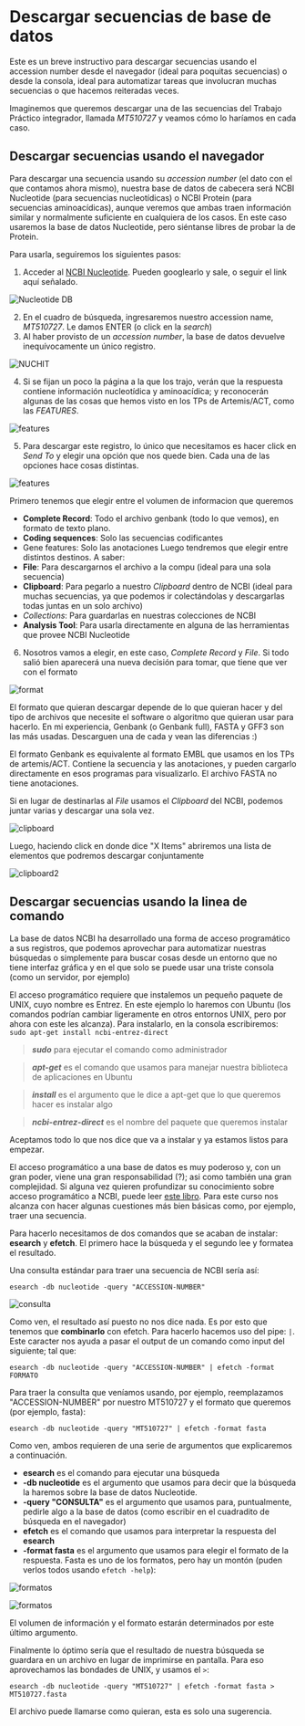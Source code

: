 # Descargar secuencias de base de datos

Este es un breve instructivo para descargar secuencias usando el accession number desde el navegador (ideal para poquitas secuencias) o desde la consola, ideal para automatizar tareas que involucran muchas secuencias o que hacemos reiteradas veces.

Imaginemos que queremos descargar una de las secuencias del Trabajo Práctico integrador, llamada _MT510727_ y veamos cómo lo haríamos en cada caso. 

## Descargar secuencias usando el navegador

Para descargar una secuencia usando su _accession number_ (el dato con el que contamos ahora mismo), nuestra base de datos de cabecera será NCBI Nucleotide (para secuencias nucleotídicas) o NCBI Protein (para secuencias aminoacídicas), aunque veremos que ambas traen información similar y normalmente suficiente en cualquiera de los casos. En este caso usaremos la base de datos Nucleotide, pero siéntanse libres de probar la de Protein. 

Para usarla, seguiremos los siguientes pasos:

1. Acceder al [NCBI Nucleotide](https://www.ncbi.nlm.nih.gov/nucleotide/). Pueden googlearlo y sale, o seguir el link aquí señalado.

![Nucleotide DB](images/nucleotide.png)

2. En el cuadro de búsqueda, ingresaremos nuestro accession name, _MT510727_. Le damos ENTER (o click en la _search_)
3. Al haber provisto de un _accession number_, la base de datos devuelve inequívocamente un único registro. 

![NUCHIT](images/nuchit.png)

4. Si se fijan un poco la página a la que los trajo, verán que la respuesta contiene información nucleotídica y aminoacídica; y reconocerán algunas de las cosas que hemos visto en los TPs de Artemis/ACT, como las _FEATURES_.

![features](images/features.png)

5. Para descargar este registro, lo único que necesitamos es hacer click en _Send To_ y elegir una opción que nos quede bien. Cada una de las opciones hace cosas distintas. 

![features](images/sendto.png)

Primero tenemos que elegir entre el volumen de informacion que queremos
- **Complete Record**: Todo el archivo genbank (todo lo que vemos), en formato de texto plano.
- **Coding sequences**: Solo las secuencias codificantes
- Gene features: Solo las anotaciones
Luego tendremos que elegir entre distintos destinos. A saber:
 - **File**: Para descargarnos el archivo a la compu (ideal para una sola secuencia)
 - **Clipboard**: Para pegarlo a nuestro _Clipboard_ dentro de NCBI (ideal para muchas secuencias, ya que podemos ir colectándolas y descargarlas todas juntas en un solo archivo)
 - *Collections*: Para guardarlas en nuestras colecciones de NCBI
 - **Analysis Tool**: Para usarla directamente en alguna de las herramientas que provee NCBI Nucleotide

6. Nosotros vamos a elegir, en este caso, _Complete Record_ y _File_. Si todo salió bien aparecerá una nueva decisión para tomar, que tiene que ver con el formato

![format](images/format.png)

El formato que quieran descargar depende de lo que quieran hacer y del tipo de archivos que necesite el software o algoritmo que quieran usar para hacerlo. En mi experiencia, Genbank (o Genbank full), FASTA y GFF3 son las más usadas. Descarguen una de cada y vean las diferencias :)

El formato Genbank es equivalente al formato EMBL que usamos en los TPs de artemis/ACT. Contiene la secuencia y las anotaciones, y pueden cargarlo directamente en esos programas para visualizarlo. El archivo FASTA no tiene anotaciones. 

Si en lugar de destinarlas al _File_ usamos el _Clipboard_ del NCBI, podemos juntar varias y descargar una sola vez. 

![clipboard](images/clipboard.png)

Luego, haciendo click en donde dice "X Items" abriremos una lista de elementos que podremos descargar conjuntamente

![clipboard2](images/clipboard2.png)

## Descargar secuencias usando la linea de comando

La base de datos NCBI ha desarrollado una forma de acceso programático a sus registros, que podemos aprovechar para automatizar nuestras búsquedas o simplemente para buscar cosas desde un entorno que no tiene interfaz gráfica y en el que solo se puede usar una triste consola (como un servidor, por ejemplo)

El acceso programático requiere que instalemos un pequeño paquete de UNIX, cuyo nombre es Entrez. En este ejemplo lo haremos con Ubuntu (los comandos podrían cambiar ligeramente en otros entornos UNIX, pero por ahora con este les alcanza). Para instalarlo, en la consola escribiremos: `sudo apt-get install ncbi-entrez-direct`

> **_sudo_** para ejecutar el comando como administrador

> **_apt-get_** es el comando que usamos para manejar nuestra biblioteca de aplicaciones en Ubuntu

> **_install_** es el argumento que le dice a apt-get que lo que queremos hacer es instalar algo

> **_ncbi-entrez-direct_** es el nombre del paquete que queremos instalar

Aceptamos todo lo que nos dice que va a instalar y ya estamos listos para empezar. 

El acceso programático a una base de datos es muy poderoso y, con un gran poder, viene una gran responsabilidad (?); asi como también una gran complejidad. Si alguna vez quieren profundizar su conocimiento sobre acceso programático a NCBI, puede leer [este libro](https://www.ncbi.nlm.nih.gov/books/NBK179288/). Para este curso nos alcanza con hacer algunas cuestiones más bien básicas como, por ejemplo, traer una secuencia.

Para hacerlo necesitamos de dos comandos que se acaban de instalar: **esearch** y **efetch**. El primero hace la búsqueda y el segundo lee y formatea el resultado. 

Una consulta estándar para traer una secuencia de NCBI sería así:

	esearch -db nucleotide -query "ACCESSION-NUMBER" 

![consulta](images/consulta.png)

Como ven, el resultado así puesto no nos dice nada. Es por esto que tenemos que **combinarlo** con efetch. Para hacerlo hacemos uso del pipe: `|`. Este caracter nos ayuda a pasar el output de un comando como input del siguiente; tal que:

	esearch -db nucleotide -query "ACCESSION-NUMBER" | efetch -format FORMATO

Para traer la consulta que veníamos usando, por ejemplo, reemplazamos "ACCESSION-NUMBER" por nuestro MT510727 y el formato que queremos (por ejemplo, fasta):

	esearch -db nucleotide -query "MT510727" | efetch -format fasta

Como ven, ambos requieren de una serie de argumentos que explicaremos a continuación. 
- **esearch** es el comando para ejecutar una búsqueda
- **-db nucleotide** es el argumento que usamos para decir que la búsqueda la haremos sobre la base de datos Nucleotide. 
- **-query "CONSULTA"** es el argumento que usamos para, puntualmente, pedirle algo a la base de datos (como escribir en el cuadradito de búsqueda en el navegador)
- **efetch** es el comando que usamos para interpretar la respuesta del **esearch**
- **-format fasta** es el argumento que usamos para elegir el formato de la respuesta. Fasta es uno de los formatos, pero hay un montón (puden verlos todos usando `efetch -help`):
  
![formatos](images/formatheders.png)

![formatos](images/formats.png)

El volumen de información y el formato estarán determinados por este último argumento.

Finalmente lo óptimo sería que el resultado de nuestra búsqueda se guardara en un archivo en lugar de imprimirse en pantalla. Para eso aprovechamos las bondades de UNIX, y usamos el `>`:

	esearch -db nucleotide -query "MT510727" | efetch -format fasta > MT510727.fasta

El archivo puede llamarse como quieran, esta es solo una sugerencia.




